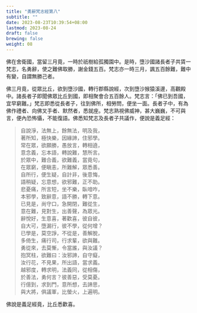 ```yaml
---
title: "勇辭梵志經第八"
subtitle: ""
date: 2023-08-23T10:39:54+08:00
lastmod: 2023-08-24
draft: false
brewing: false
weight: 08
---
```



佛在舍衛國，當留三月竟，一時於祇樹給孤獨園中。是時，墮沙國諸長者子共賃一梵志，名勇辭，使之難佛取勝，謝金錢五百。梵志亦一時三月，諷五百餘難，難中有變，自謂無勝己者。

佛三月竟，從眾比丘，欲到墮沙國，轉行郡縣說經，次到墮沙猴猿溪邊，高觀殿中。諸長者子即聞佛眾比丘到國，即相聚會合五百餘人。梵志言：「佛已到吾國，宜早窮難。」梵志即悉從長者子，往到佛所，相勞問，便坐一面。長者子中，有為佛作禮者、向佛叉手者、默然者，悉就座。梵志熟視佛威神，甚大巍巍，不可與言，便內恐怖懾，不能復語。佛悉知梵志及長者子共議作，便說是義足經：

> 自說淨，法無上，餘無法，明及我，  
> 著所知，極快樂，因緣諦，住邪學。  
> 常在眾，欲願勝，愚放言，轉相遶，  
> 意念義，忘本語，轉說難，慧所言。  
> 於眾中，難合義，欲難義，當竟句，  
> 在眾窮，便瞋恚，所難解，眾悉善。  
> 自所行，便生疑，自計非，後意悔，  
> 語稍疑，忘意想，欲邪難，正不助。  
> 悲憂痛，所言短，坐不樂，臥喑咋，  
> 本邪學，致辭意，語不勝，轉下意。  
> 已見是，尚守口，急開閉，難從生，  
> 意在難，見對生，出善聲，為眾光。  
> 辭悅好，生意喜，著歡喜，彼自彼，  
> 自大可，墮漏行，彼不學，從何增？  
> 已學是，莫空諍，不從是，善解脫，  
> 多倚生，痛行司，行求輩，欲與難。  
> 勇從來，去莫慚，令當誰，與汝議？  
> 抱冥柱，欲難曰：汝邪諦，自守癡，  
> 汝行花，不見果，所出語，當求義。  
> 越邪度，轉求明，法義同，從相傷，  
> 於善法，勇何言？彼善惡，受莫憂。  
> 行億到，求到門，意所想，去諦思，  
> 與大將，俱議軍，比螢火，上遍明。

佛說是義足經竟，比丘悉歡喜。